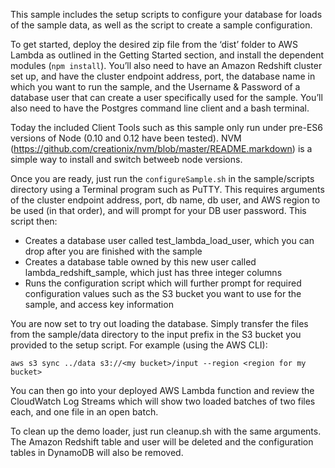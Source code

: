 This sample includes the setup scripts to configure your database for loads of the sample data, as well as the script to create a sample configuration.

To get started, deploy the desired zip file from the ‘dist’ folder to AWS Lambda as outlined in the Getting Started section, and install the dependent modules (`npm install`). You’ll also need to have an Amazon Redshift cluster set up, and have the cluster endpoint address, port, the database name in which you want to run the sample, and the Username & Password of a database user that can create a user specifically used for the sample. You’ll also need to have the Postgres command line client and a bash terminal.

Today the included Client Tools such as this sample only run under pre-ES6 versions of Node (0.10 and 0.12 have been tested). NVM (https://github.com/creationix/nvm/blob/master/README.markdown) is a simple way to install and switch betweeb node versions.

Once you are ready, just run the `configureSample.sh` in the sample/scripts directory using a Terminal program such as PuTTY. This requires arguments of the cluster endpoint address, port, db name, db user, and AWS region to be used (in that order), and will prompt for your DB user password. This script then:
* Creates a database user called test_lambda_load_user, which you can drop after you are finished with the sample
* Creates a database table owned by this new user called lambda_redshift_sample, which just has three integer columns
* Runs the configuration script which will further prompt for required configuration values such as the S3 bucket you want to use for the sample, and access key information

You are now set to try out loading the database. Simply transfer the files from the sample/data directory to the input prefix in the S3 bucket you provided to the setup script. For example (using the AWS CLI):

```aws s3 sync ../data s3://<my bucket>/input --region <region for my bucket>```

You can then go into your deployed AWS Lambda function and review the CloudWatch Log Streams which will show two loaded batches of two files each, and one file in an open batch.

To clean up the demo loader, just run cleanup.sh with the same arguments. The Amazon Redshift table and user will be deleted and the configuration tables in DynamoDB will also be removed.
